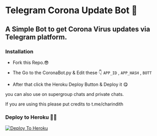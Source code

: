 # Telegram Corona Update Bot 🦠

## A Simple Bot to get Corona Virus updates via Telegram platform.

### Installation

* Fork this Repo.😎

* The Go to the CoronaBot.py & Edit these 👇
                       ```APP_ID``` , ```APP_HASH``` , ```BOTT```
                       
* After that click the Heroku Deploy Button & Deploy it 😋


you can also use on supergroup chats and private chats.

If you are using this please put credits to t.me/charindith

### Deploy to Heroku 🏃‍♂

[![Deploy To Heroku](https://www.herokucdn.com/deploy/button.svg)](https://heroku.com/deploy?template=https://github.com/UvinduBro/Corona-Update-Bot)
